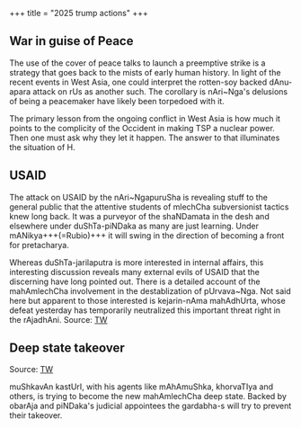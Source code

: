 +++
title = "2025 trump actions"
+++

## War in guise of Peace 
The use of the cover of peace talks to launch a preemptive strike is a strategy that goes back to the mists of early human history. In light of the recent events in West Asia, one could interpret the rotten-soy backed dAnu-apara attack on rUs as another such. The corollary is nAri~Nga's delusions of being a peacemaker have likely been torpedoed with it.

The primary lesson from the ongoing conflict in West Asia is how much it points to the complicity of the Occident in making TSP a nuclear power. Then one must ask why they let it happen. The answer to that illuminates the situation of H.

## USAID
The attack on USAID by the nAri~NgapuruSha is revealing stuff to the general public that the attentive students of mlechCha subversionist tactics knew long back. It was a purveyor of the shaNDamata in the desh and elsewhere under duShTa-piNDaka as many are just learning. Under mANikya+++(=Rubio)+++ it will swing in the direction of becoming a front for pretacharya.

Whereas duShTa-jarilaputra is more interested in internal affairs, this interesting discussion reveals many external evils of USAID that the discerning have long pointed out. There is a detailed account of the mahAmlechCha involvement in the destablization of pUrvava~Nga. Not said here but apparent to those interested is kejarin-nAma mahAdhUrta, whose defeat yesterday has temporarily neutralized this important threat right in the rAjadhAni. Source: [TW](https://x.com/TuckerCarlson/status/1888054969145651464)


## Deep state takeover
Source: [TW](https://x.com/blog_supplement/status/1888466064876392518)

muShkavAn kastUrI, with his agents like mAhAmuShka, khorvaTIya and others, is trying to become the new mahAmlechCha deep state. Backed by obarAja and piNDaka's judicial appointees the gardabha-s will try to prevent their takeover.
